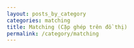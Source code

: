 ```yaml
---
layout: posts_by_category
categories: matching
title: Matching (Cặp ghép trên đồ thị)
permalink: /category/matching
---
```

